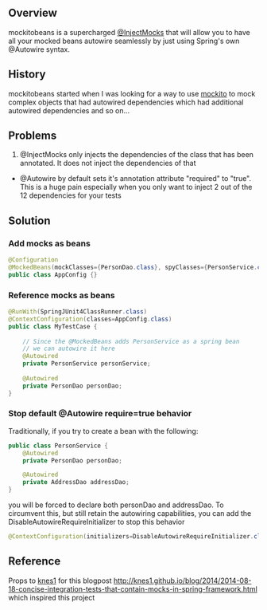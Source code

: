 ## Overview
mockitobeans is a supercharged [@InjectMocks](http://docs.mockito.googlecode.com/hg/org/mockito/InjectMocks.html) that will allow you to have all your mocked beans autowire seamlessly by just using Spring's own @Autowire syntax.

## History
mockitobeans started when I was looking for a way to use [mockito](http://mockito.org/) to mock complex objects that had autowired dependencies which had additional autowired dependencies and so on...

## Problems
1. @InjectMocks only injects the dependencies of the class that has been annotated. It does not inject the dependencies of that
* @Autowire by default sets it's annotation attribute "required" to "true". This is a huge pain especially when you only want to inject 2 out of the 12 dependencies for your tests

## Solution
### Add mocks as beans

```java
@Configuration
@MockedBeans(mockClasses={PersonDao.class}, spyClasses={PersonService.class}, scope="my-custom-scope")
public class AppConfig {}
```

### Reference mocks as beans

```java
@RunWith(SpringJUnit4ClassRunner.class)
@ContextConfiguration(classes=AppConfig.class)
public class MyTestCase {
	
	// Since the @MockedBeans adds PersonService as a spring bean
	// we can autowire it here
	@Autowired
	private PersonService personService;
	
	@Autowired
	private PersonDao personDao;
}
```

### Stop default @Autowire require=true behavior
Traditionally, if you try to create a bean with the following:
```java
public class PersonService {
	@Autowired
	private PersonDao personDao;

	@Autowired
	private AddressDao addressDao;
}
```
you will be forced to declare both personDao and addressDao. To circumvent this, but still retain the autowiring capabilities, you can add the DisableAutowireRequireInitializer to stop this behavior

```java
@ContextConfiguration(initializers=DisableAutowireRequireInitializer.class)
```

## Reference
Props to [knes1](https://github.com/knes1) for this blogpost <http://knes1.github.io/blog/2014/2014-08-18-concise-integration-tests-that-contain-mocks-in-spring-framework.html> which inspired this project
